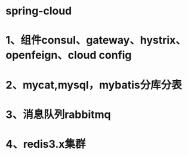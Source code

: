 # spring-cloud
# 1、组件consul、gateway、hystrix、openfeign、cloud config
# 2、mycat,mysql，mybatis分库分表
# 3、消息队列rabbitmq
# 4、redis3.x集群
